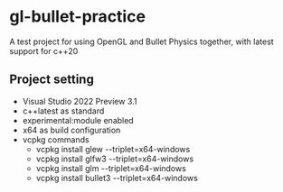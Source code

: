 # gl-bullet-practice
A test project for using OpenGL and Bullet Physics together, with latest support for c++20

## Project setting
- Visual Studio 2022 Preview 3.1
- c++latest as standard
- experimental:module enabled
- x64 as build configuration
- vcpkg commands
  - vcpkg install glew --triplet=x64-windows
  - vcpkg install glfw3 --triplet=x64-windows
  - vcpkg install glm --triplet=x64-windows
  - vcpkg install bullet3 --triplet=x64-windows

